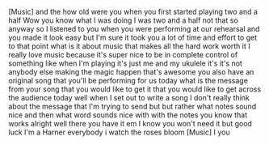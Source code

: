 
[Music]
and the how old were you when you first
started playing two and a half Wow
you know what I was doing I was two and
a half not that so anyway so I listened
to you when you were performing at our
rehearsal and you made it look easy but
I&#39;m sure it took you a lot of time and
effort to get to that point what is it
about music that makes all the hard work
worth it I really love music because
it&#39;s super nice to be in complete
control of something like when I&#39;m
playing it&#39;s just me and my ukulele it&#39;s
it&#39;s not anybody else making the magic
happen that&#39;s awesome
you also have an original song that
you&#39;ll be performing for us today what
is the message from your song that you
would like to get it that you would like
to get across the audience today well
when I set out to write a song I don&#39;t
really think about the message that I&#39;m
trying to send but but rather what notes
sound nice and then what word sounds
nice with with the notes you know that
works alright well there you have it em
I know you won&#39;t need it but good luck
I&#39;m a Harner everybody i watch the roses
bloom
[Music]
I
you
